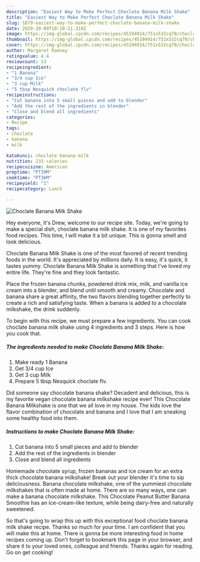 ```yaml
---
description: "Easiest Way to Make Perfect Choclate Banana Milk Shake"
title: "Easiest Way to Make Perfect Choclate Banana Milk Shake"
slug: 1679-easiest-way-to-make-perfect-choclate-banana-milk-shake
date: 2020-10-09T10:10:11.318Z
image: https://img-global.cpcdn.com/recipes/45194914/751x532cq70/choclate-banana-milk-shake-recipe-main-photo.jpg
thumbnail: https://img-global.cpcdn.com/recipes/45194914/751x532cq70/choclate-banana-milk-shake-recipe-main-photo.jpg
cover: https://img-global.cpcdn.com/recipes/45194914/751x532cq70/choclate-banana-milk-shake-recipe-main-photo.jpg
author: Margaret Ramsey
ratingvalue: 4.4
reviewcount: 13
recipeingredient:
- "1 Banana"
- "3/4 cup Ice"
- "3 cup Milk"
- "5 tbsp Nesquick choclate flv"
recipeinstructions:
- "Cut banana into 5 small pieces and add to blender"
- "Add the rest of the ingredients in blender"
- "Close and blend all ingredients"
categories:
- Recipe
tags:
- choclate
- banana
- milk

katakunci: choclate banana milk 
nutrition: 233 calories
recipecuisine: American
preptime: "PT39M"
cooktime: "PT36M"
recipeyield: "1"
recipecategory: Lunch

---
```



![Choclate Banana Milk Shake](https://img-global.cpcdn.com/recipes/45194914/751x532cq70/choclate-banana-milk-shake-recipe-main-photo.jpg)

Hey everyone, it's Drew, welcome to our recipe site. Today, we're going to make a special dish, choclate banana milk shake. It is one of my favorites food recipes. This time, I will make it a bit unique. This is gonna smell and look delicious.

Choclate Banana Milk Shake is one of the most favored of recent trending foods in the world. It's appreciated by millions daily. It is easy, it's quick, it tastes yummy. Choclate Banana Milk Shake is something that I've loved my entire life. They're fine and they look fantastic.

Place the frozen banana chunks, powdered drink mix, milk, and vanilla ice cream into a blender, and blend until smooth and creamy. Chocolate and banana share a great affinity, the two flavors blending together perfectly to create a rich and satisfying taste. When a banana is added to a chocolate milkshake, the drink suddenly.


To begin with this recipe, we must prepare a few ingredients. You can cook choclate banana milk shake using 4 ingredients and 3 steps. Here is how you cook that.

<!--inarticleads1-->

##### The ingredients needed to make Choclate Banana Milk Shake:

1. Make ready 1 Banana
1. Get 3/4 cup Ice
1. Get 3 cup Milk
1. Prepare 5 tbsp Nesquick choclate flv.


Did someone say chocolate banana shake? Decadent and delicious, this is my favorite vegan chocolate banana milkshake recipe ever! This Chocolate Banana Milkshake is one that we all love in my house. The kids love the flavor combination of chocolate and banana and I love that I am sneaking some healthy food into them. 

<!--inarticleads2-->

##### Instructions to make Choclate Banana Milk Shake:

1. Cut banana into 5 small pieces and add to blender
1. Add the rest of the ingredients in blender
1. Close and blend all ingredients


Homemade chocolate syrup, frozen bananas and ice cream for an extra thick chocolate banana milkshake! Break out your blender it&#39;s time to sip deliciousness. Banana chocolate milkshake, one of the yummiest chocolate milkshakes that is often made at home. There are so many ways, one can make a banana chocolate milkshake. This Chocolate Peanut Butter Banana Smoothie has an ice-cream-like texture, while being dairy-free and naturally sweetened. 

So that's going to wrap this up with this exceptional food choclate banana milk shake recipe. Thanks so much for your time. I am confident that you will make this at home. There is gonna be more interesting food in home recipes coming up. Don't forget to bookmark this page in your browser, and share it to your loved ones, colleague and friends. Thanks again for reading. Go on get cooking!
